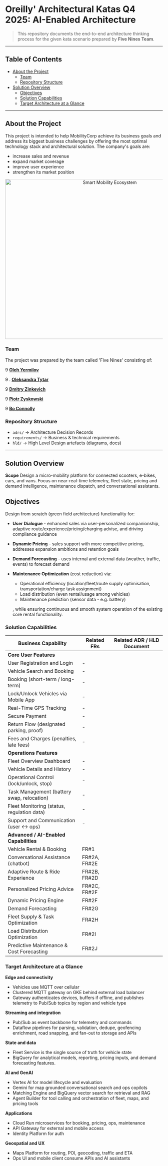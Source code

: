 # Oreilly' Architectural Katas Q4 2025: AI-Enabled Architecture
> This repository documents the end-to-end architecture thinking process for the given kata scenario prepared by **Five Nines Team**.

---
## Table of Contents

- [About the Project](#about-the-project)
  - [Team](#team)
  - [Repository Structure](#repository-structure)
- [Solution Overview](#solution-overview)
  - [Objectives](#objectives)
  - [Solution Capabilities](#solution-capabilities)
  - [Target Architecture at a Glance](#target-architecture-at-a-glance)

---
## About the Project

This project is intended to help MobilityCorp achieve its business goals and address its biggest business challenges by offering the most optimal technology stack and architectural solution. The company's goals are: 
- increase sales and revenue
- expand market coverage
- improve user experience
- strengthen its market position

<p align="center">
  <img width="653" height="512" alt="Smart Mobility Ecosystem" src="https://github.com/user-attachments/assets/782d6c68-edf7-4071-a86c-b9467cf36390">
</p>

### Team

The project was prepared by the team called 'Five Nines' consisting of:

9 **[Oleh Yermilov](https://www.linkedin.com/in/oleg-yermilov-49a389113/)**

9 . **[Oleksandra Tytar](https://www.linkedin.com/in/otytar/)**

9 **[Dmitry Zinkevich](https://www.linkedin.com/in/zinkevich/)**
    
9 **[Piotr Zyskowski](https://www.linkedin.com/in/piotr-zyskowski-80588329/)**

9 **[Bo Connolly](https://www.linkedin.com/in/boconnolly/)**

### Repository Structure

- `adrs/` → Architecture Decision Records 
- `requirements/` → Business & technical requirements
- `hld/` → High Level Design artefacts (diagrams, docs)
---
## Solution Overview
**Scope**
Design a micro-mobility platform for connected scooters, e-bikes, cars, and vans. Focus on near-real-time telemetry, fleet state, pricing and demand intelligence, maintenance dispatch, and conversational assistants. 

## Objectives

Design from scratch (green field architecture) functionality for:
- **User Dialogue** - enhanced sales via user-personalized companionship, adaptive route/experience/pricing/charging advise, and driving compliance guidance
- **Dynamic Pricing** - sales support with more competitive pricing, addresses expansion ambitions and retention goals
- **Demand Forecasting** - uses internal and external data (weather, traffic, events) to forecast demand
- **Maintenance Optimization** (cost reduction) via:
  - Operational efficiency (location/fleet/route supply optimisation, transportation/charge task assignment)
  - Load distribution (even rental/usage among vehicles)
  - Maintenance prediction (sensor data - e.g. battery)
 
  , while ensuring continuous and smooth system operation of the existing core rental functionality.

### Solution Capabilities
| Business Capability                       | Related FRs         | Related ADR / HLD Document |
|-------------------------------------------|---------------------|----------------------------|
| **Core User Features**                    |                     |                            |
| User Registration and Login               | -                   |                            |
| Vehicle Search and Booking                | -                   |                            |
| Booking (short-term / long-term)          | -                   |                            |
| Lock/Unlock Vehicles via Mobile App       | -                   |                            |
| Real-Time GPS Tracking                    | -                   |                            |
| Secure Payment                            | -                   |                            |
| Return Flow (designated parking, proof)   | -                   |                            |
| Fees and Charges (penalties, late fees)   | -                   |                            |
| **Operations Features**                   |                     |                            |
| Fleet Overview Dashboard                  | -                   |                            |
| Vehicle Details and History               | -                   |                            |
| Operational Control (lock/unlock, stop)   | -                   |                            |
| Task Management (battery swap, relocation)| -                   |                            |
| Fleet Monitoring (status, regulation data)| -                   |                            |
| Support and Communication (user ↔ ops)    | -                   |                            |
| **Advanced / AI-Enabled Capabilities**    |                     |                            |
| Vehicle Rental & Booking                  | FR#1                |                            |
| Conversational Assistance (chatbot)       | FR#2A, FR#2E        |                            |
| Adaptive Route & Ride Experience          | FR#2B, FR#2D        |                            |
| Personalized Pricing Advice               | FR#2C, FR#2F        |                            |
| Dynamic Pricing Engine                    | FR#2F               |                            |
| Demand Forecasting                        | FR#2G               |                            |
| Fleet Supply & Task Optimization          | FR#2H               |                            |
| Load Distribution Optimization            | FR#2I               |                            |
| Predictive Maintenance & Cost Forecasting | FR#2J               |                            |

### Target Architecture at a Glance  

**Edge and connectivity**

- Vehicles use MQTT over cellular
- Clustered MQTT gateway on GKE behind external load balancer
- Gateway authenticates devices, buffers if offline, and publishes telemetry to Pub/Sub topics by region and vehicle type

**Streaming and integration**
- Pub/Sub as event backbone for telemetry and commands
- Dataflow pipelines for parsing, validation, dedupe, geofencing enrichment, road snapping, and fan-out to storage and APIs

**State and data**
- Fleet Service is the single source of truth for vehicle state
- BigQuery for analytical models, reporting, pricing inputs, and demand forecasting features.

**AI and GenAI**
- Vertex AI for model lifecycle and evaluation
- Gemini for map grounded conversational search and ops copilots
- Matching Engine and BigQuery vector search for retrieval and RAG
- Agent Builder for tool calling and orchestration of fleet, maps, and pricing tools

**Applications**
- Cloud Run microservices for booking, pricing, ops, maintenance
- API Gateway for external and mobile access
- Identity Platform for auth

**Geospatial and UX**
- Maps Platform for routing, POI, geocoding, traffic and ETA
- Ops UI and mobile client consume APIs and AI assistants
